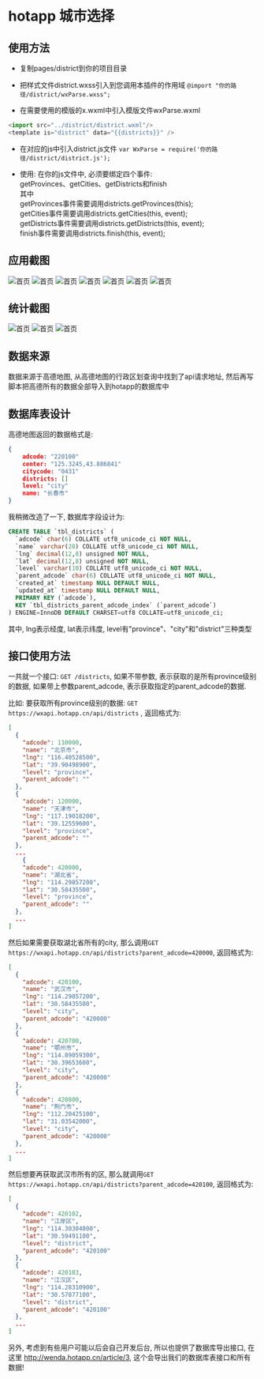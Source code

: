 # hotapp 城市选择

## 使用方法

- 复制pages/district到你的项目目录

- 把样式文件district.wxss引入到您调用本插件的作用域
`@import "你的路径/district/wxParse.wxss";`

- 在需要使用的模版的x.wxml中引入模版文件wxParse.wxml
```javascript
<import src="../district/district.wxml"/>
<template is="district" data="{{districts}}" />
```

- 在对应的js中引入district.js文件
`var WxParse = require('你的路径/district/district.js');`

- 使用:
在你的js文件中, 必须要绑定四个事件:  
getProvinces、getCities、getDistricts和finish  
其中  
getProvinces事件需要调用districts.getProvinces(this);  
getCities事件需要调用districts.getCities(this, event);  
getDistricts事件需要调用districts.getDistricts(this, event);  
finish事件需要调用districts.finish(this, event);  

## 应用截图
![首页](https://github.com/hotapp888/hotcity/blob/master/screenshots/1.png)
![首页](https://github.com/hotapp888/hotcity/blob/master/screenshots/2.png)
![首页](https://github.com/hotapp888/hotcity/blob/master/screenshots/3.png)
![首页](https://github.com/hotapp888/hotcity/blob/master/screenshots/4.png)
![首页](https://github.com/hotapp888/hotcity/blob/master/screenshots/5.png)
![首页](https://github.com/hotapp888/hotcity/blob/master/screenshots/6.png)
![首页](https://github.com/hotapp888/hotcity/blob/master/screenshots/7.png)

## 统计截图
![首页](https://github.com/hotapp888/hotcity/blob/master/screenshots/01.png)
![首页](https://github.com/hotapp888/hotcity/blob/master/screenshots/01.png)
![首页](https://github.com/hotapp888/hotcity/blob/master/screenshots/01.png)

## 数据来源

数据来源于高德地图, 从高德地图的行政区划查询中找到了api请求地址, 然后再写脚本把高德所有的数据全部导入到hotapp的数据库中

## 数据库表设计

高德地图返回的数据格式是:

```json
{
  	adcode: "220100"
	center: "125.3245,43.886841"
	citycode: "0431"
	districts: []
	level: "city"
	name: "长春市"
}
```

我稍微改造了一下, 数据库字段设计为:

```sql
CREATE TABLE `tbl_districts` (
  `adcode` char(6) COLLATE utf8_unicode_ci NOT NULL,
  `name` varchar(20) COLLATE utf8_unicode_ci NOT NULL,
  `lng` decimal(12,8) unsigned NOT NULL,
  `lat` decimal(12,8) unsigned NOT NULL,
  `level` varchar(10) COLLATE utf8_unicode_ci NOT NULL,
  `parent_adcode` char(6) COLLATE utf8_unicode_ci NOT NULL,
  `created_at` timestamp NULL DEFAULT NULL,
  `updated_at` timestamp NULL DEFAULT NULL,
  PRIMARY KEY (`adcode`),
  KEY `tbl_districts_parent_adcode_index` (`parent_adcode`)
) ENGINE=InnoDB DEFAULT CHARSET=utf8 COLLATE=utf8_unicode_ci;
```
其中, lng表示经度, lat表示纬度, level有"province"、"city"和"district"三种类型


## 接口使用方法

一共就一个接口: `GET /districts`, 如果不带参数, 表示获取的是所有province级别的数据, 如果带上参数parent_adcode, 表示获取指定的parent_adcode的数据. 

比如: 要获取所有province级别的数据: `GET https://wxapi.hotapp.cn/api/districts` , 返回格式为:

```json
[
  {
    "adcode": 110000,
    "name": "北京市",
    "lng": "116.40528500",
    "lat": "39.90498900",
    "level": "province",
    "parent_adcode": ""
  },
  {
    "adcode": 120000,
    "name": "天津市",
    "lng": "117.19018200",
    "lat": "39.12559600",
    "level": "province",
    "parent_adcode": ""
  },
  ...
    {
    "adcode": 420000,
    "name": "湖北省",
    "lng": "114.29857200",
    "lat": "30.58435500",
    "level": "province",
    "parent_adcode": ""
  },
  ...
]
```

然后如果需要获取湖北省所有的city, 那么调用`GET https://wxapi.hotapp.cn/api/districts?parent_adcode=420000`, 返回格式为:

```json
[
  {
    "adcode": 420100,
    "name": "武汉市",
    "lng": "114.29857200",
    "lat": "30.58435500",
    "level": "city",
    "parent_adcode": "420000"
  },
  {
    "adcode": 420700,
    "name": "鄂州市",
    "lng": "114.89059300",
    "lat": "30.39653600",
    "level": "city",
    "parent_adcode": "420000"
  },
  {
    "adcode": 420800,
    "name": "荆门市",
    "lng": "112.20425100",
    "lat": "31.03542000",
    "level": "city",
    "parent_adcode": "420000"
  },
  ...
]
```

然后想要再获取武汉市所有的区, 那么就调用`GET https://wxapi.hotapp.cn/api/districts?parent_adcode=420100`, 返回格式为:

```json
[
  {
    "adcode": 420102,
    "name": "江岸区",
    "lng": "114.30304000",
    "lat": "30.59491100",
    "level": "district",
    "parent_adcode": "420100"
  },
  {
    "adcode": 420103,
    "name": "江汉区",
    "lng": "114.28310900",
    "lat": "30.57877100",
    "level": "district",
    "parent_adcode": "420100"
  },
  ...
]
```

另外, 考虑到有些用户可能以后会自己开发后台, 所以也提供了数据库导出接口, 在这里 http://wenda.hotapp.cn/article/3, 这个会导出我们的数据库表接口和所有数据!
